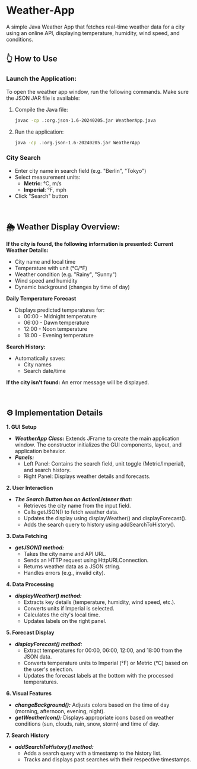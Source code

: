 # Weather-App
A simple Java Weather App that fetches real-time weather data for a city using an online API, displaying temperature, humidity, wind speed, and conditions.

## 👆 How to Use
### Launch the Application: 
To open the weather app window, run the following commands. Make sure the JSON JAR file is available:
  1. Compile the Java file:
        ```bash
        javac -cp .:org.json-1.6-20240205.jar WeatherApp.java
        ```
  2. Run the application:
        ```bash
        java -cp .:org.json-1.6-20240205.jar WeatherApp
        ```
### City Search
- Enter city name in search field (e.g. "Berlin", "Tokyo")
- Select measurement units:
  - **Metric**: °C, m/s
  - **Imperial**: °F, mph
- Click "Search" button

<br>

## 🌦️ Weather Display Overview:
**If the city is found, the following information is presented:**
**Current Weather Details:**
- City name and local time
- Temperature with unit (°C/°F)
- Weather condition (e.g. "Rainy", "Sunny")
- Wind speed and humidity
- Dynamic background (changes by time of day)

**Daily Temperature Forecast**
- Displays predicted temperatures for:
  - 00:00 - Midnight temperature
  - 06:00 - Dawn temperature
  - 12:00 - Noon temperature
  - 18:00 - Evening temperature

**Search History:**
- Automatically saves:
  - City names
  - Search date/time

**If the city isn't found:**
An error message will be displayed.

<br>

## ⚙️ Implementation Details
**1. GUI Setup**
  - ***WeatherApp Class:*** Extends JFrame to create the main application window. The constructor initializes the GUI components, layout, and application behavior.
  - ***Panels:*** 
    - Left Panel: Contains the search field, unit toggle (Metric/Imperial), and search history.
    - Right Panel: Displays weather details and forecasts.
      
**2. User Interaction**
- ***The Search Button has an ActionListener that:*** 
  - Retrieves the city name from the input field.
  - Calls getJSON() to fetch weather data.
  - Updates the display using displayWeather() and displayForecast().
  - Adds the search query to history using addSearchToHistory().

**3. Data Fetching**
- ***getJSON() method:*** 
  - Takes the city name and API URL.
  - Sends an HTTP request using HttpURLConnection.
  - Returns weather data as a JSON string.
  - Handles errors (e.g., invalid city).

**4. Data Processing**
- ***displayWeather() method:***
  - Extracts key details (temperature, humidity, wind speed, etc.).
  - Converts units if Imperial is selected.
  - Calculates the city's local time.
  - Updates labels on the right panel.

**5. Forecast Display**
- ***displayForecast() method:***
  - Extract temperatures for 00:00, 06:00, 12:00, and 18:00 from the JSON data.
  - Converts temperature units to Imperial (°F) or Metric (°C) based on the user's selection.
  - Updates the forecast labels at the bottom with the processed temperatures.
    
**6. Visual Features**
  - ***changeBackground():*** Adjusts colors based on the time of day (morning, afternoon, evening, night).
  - ***getWeatherIcon():*** Displays appropriate icons based on weather conditions (sun, clouds, rain, snow, storm) and time of day.

**7. Search History**
- ***addSearchToHistory() method:***
  - Adds a search query with a timestamp to the history list.
  - Tracks and displays past searches with their respective timestamps.
